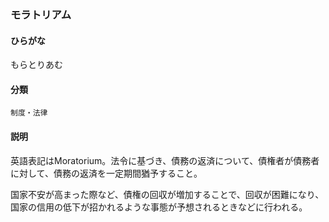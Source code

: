 <div style="display:none;">

## [あ行](securities-terms?id=あ行)
## [か行](securities-terms?id=か行)
## [さ行](securities-terms?id=さ行)
## [た行](securities-terms?id=た行)
## [な行](securities-terms?id=な行)
## [は行](securities-terms?id=は行)
## [ま行](securities-terms?id=ま行)

</div>

### モラトリアム

#### ひらがな

もらとりあむ

#### 分類

`制度・法律`

#### 説明

英語表記はMoratorium。法令に基づき、債務の返済について、債権者が債務者に対して、債務の返済を一定期間猶予すること。
 
国家不安が高まった際など、債権の回収が増加することで、回収が困難になり、国家の信用の低下が招かれるような事態が予想されるときなどに行われる。

<div style="display:none;">

## [や行](securities-terms?id=や行)
## [ら行](securities-terms?id=ら行)
## [わ行](securities-terms?id=わ行)
## [英数字・記号](securities-terms?id=英数字・記号)

</div>

